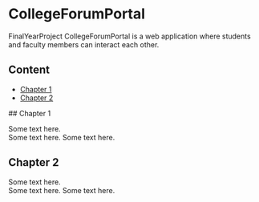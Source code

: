 # CollegeForumPortal
FinalYearProject
CollegeForumPortal is a web application where students and faculty members can interact each other.



## Content

* [Chapter 1](#Chapter1)
* [Chapter 2](#Chapter2)

<div id="Chapter1"></div>
## Chapter 1

Some text here.  
Some text here.
Some text here.

## Chapter 2 <span id="Chapter2"><span>

Some text here.  
Some text here.
Some text here.
